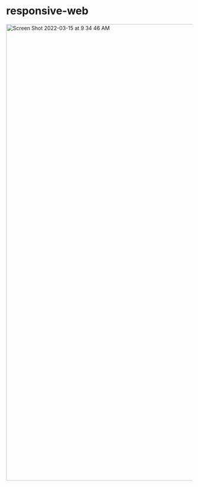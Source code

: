 # responsive-web
<img width="1233" alt="Screen Shot 2022-03-15 at 9 34 46 AM" src="https://user-images.githubusercontent.com/80973930/158427028-1ea1222f-79cd-481f-b3b4-18e2a7be5cc4.png">
